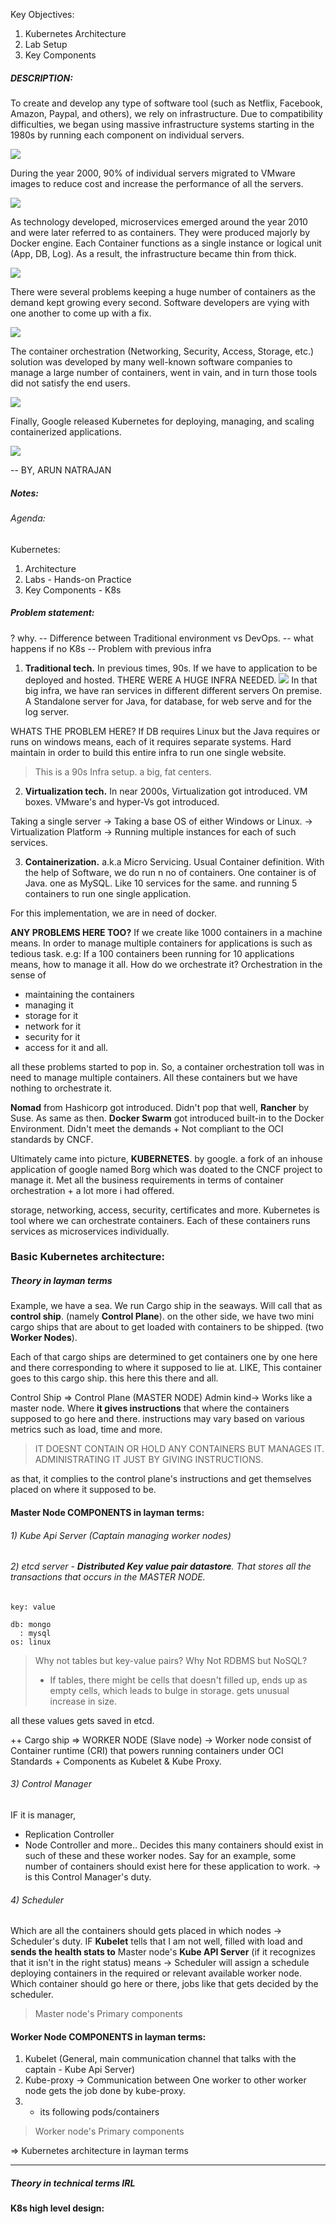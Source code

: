Key Objectives:
1) Kubernetes Architecture
2) Lab Setup 
3) Key Components

##### DESCRIPTION:
To create and develop any type of software tool (such as Netflix, Facebook, Amazon, Paypal, and others), we rely on infrastructure. Due to compatibility difficulties, we began using massive infrastructure systems starting in the 1980s by running each component on individual servers.

![](https://miro.medium.com/v2/resize:fit:700/1*xXewkA3smNQOkxOWRijn-g.png)

During the year 2000, 90% of individual servers migrated to VMware images to reduce cost and increase the performance of all the servers.

![](https://miro.medium.com/v2/resize:fit:700/1*7z9XX5j47_DPnQ6v9OINOg.png)

As technology developed, microservices emerged around the year 2010 and were later referred to as containers. They were produced majorly by Docker engine. Each Container functions as a single instance or logical unit (App, DB, Log). As a result, the infrastructure became thin from thick.

![](https://miro.medium.com/v2/resize:fit:700/1*6_OvsJEftqM8VBOg8uriTQ.png)

There were several problems keeping a huge number of containers as the demand kept growing every second. Software developers are vying with one another to come up with a fix.

![](https://miro.medium.com/v2/resize:fit:700/1*IvimUtnglVTM51SQbi0oQw.png)

The container orchestration (Networking, Security, Access, Storage, etc.) solution was developed by many well-known software companies to manage a large number of containers, went in vain, and in turn those tools did not satisfy the end users.

![](https://miro.medium.com/v2/resize:fit:700/1*b4ItZgq9HHgWx9b2W0P0PQ.png)

Finally, Google released Kubernetes for deploying, managing, and scaling containerized applications.

![](https://miro.medium.com/v2/resize:fit:700/1*JdbplqloeSPgCe80MwcvoA.png)

-- BY,
ARUN NATRAJAN

##### Notes:

###### Agenda:
Kubernetes:
1) Architecture
2) Labs - Hands-on Practice
3) Key Components - K8s

##### Problem statement:
? why. 
-- Difference between Traditional environment vs DevOps. 
-- what happens if no K8s
-- Problem with previous infra

1) **Traditional tech.**
		In previous times, 90s. If we have to application to be deployed and hosted. THERE WERE A HUGE INFRA NEEDED.
![](https://miro.medium.com/v2/resize:fit:700/1*xXewkA3smNQOkxOWRijn-g.png)
In that big infra, we have ran services in different different servers On premise. A Standalone server for Java, for database, for web serve and for the log server.

WHATS THE PROBLEM HERE?
If DB requires Linux but the Java requires or runs on windows means, each of it requires separate systems. Hard maintain in order to build this entire infra to run one single website.

> This is a 90s Infra setup. a big, fat centers.

2) **Virtualization tech.**
In near 2000s, Virtualization got introduced. VM boxes. VMware's and hyper-Vs got introduced. 

Taking a single server -> Taking a base OS of either Windows or Linux. -> Virtualization Platform -> Running multiple instances for each of such services.

3) **Containerization.**
a.k.a Micro Servicing. Usual Container definition. With the help of Software, we do run n no of containers. One container is of Java. one as MySQL. Like 10 services for the same. and running 5 containers to run one single application.

For this implementation, we are in need of docker.

**ANY PROBLEMS HERE TOO?**
If we create like 1000 containers in a machine means. In order to manage multiple containers for applications is such as tedious task.
e.g: If a 100 containers been running for 10 applications means, how to manage it all. How do we orchestrate it?
Orchestration in the sense of 
- maintaining the containers
- managing it 
- storage for it
- network for it
- security for it
- access for it and all.

all these problems started to pop in. So, a container orchestration toll was in need to manage multiple containers. All these containers but we have nothing to orchestrate it.

 **Nomad** from Hashicorp got introduced. Didn't pop that well,
 **Rancher** by Suse. As same as then. 
 **Docker Swarm** got introduced built-in to the Docker Environment. Didn't meet the demands + Not compliant to the OCI standards by CNCF.

Ultimately came into picture, **KUBERNETES**. by google. a fork of an inhouse application of google named Borg which was doated to the CNCF project to manage it. Met all the business requirements in terms of container orchestration + a lot more i had offered. 

storage, networking, access, security, certificates and more. Kubernetes is tool where we can orchestrate containers. Each of these containers runs services as microservices individually. 

  
### Basic Kubernetes architecture:
##### **Theory** in layman terms

Example, we have a sea. We run Cargo ship in the seaways. Will call that as **control ship**. (namely **Control Plane**). on the other side, we have two mini cargo ships that are about to get loaded with containers to be shipped. (two **Worker Nodes**).

Each of that cargo ships are determined to get containers one by one here and there corresponding to where it supposed to lie at. LIKE, This container goes to this cargo ship. this here this there and all.

Control Ship => Control Plane (MASTER NODE) Admin kind-> Works like a master node. Where **it gives instructions** that where the containers supposed to go here and there. instructions may vary based on various metrics such as load, time and more.

> IT DOESNT CONTAIN OR HOLD ANY CONTAINERS BUT MANAGES IT. ADMINISTRATING IT JUST BY GIVING INSTRUCTIONS.

as that, it complies to the control plane's instructions and get themselves placed on where it supposed to be.

#### Master Node **COMPONENTS** in layman terms:
###### 1) Kube Api Server (Captain managing worker nodes) 
###### 2) etcd server - **Distributed Key value pair datastore**. That stores all the transactions that occurs in the MASTER NODE.
```
key: value

db: mongo
  : mysql
os: linux
```

> Why not tables but key-value pairs? 
> Why Not RDBMS but NoSQL? 
> 
> - If tables, there might be cells that doesn't filled up, ends up as empty cells, which leads to bulge in storage. gets unusual increase in size.


all these values gets saved in etcd. 

++
Cargo ship => WORKER NODE (Slave node) -> Worker node consist of Container runtime (CRI) that powers running containers under OCI Standards + Components as Kubelet & Kube Proxy. 
###### 3) Control Manager
IF it is manager, 
- Replication Controller
- Node Controller and more..
Decides this many containers should exist in such of these and these worker nodes. 
Say for an example, some number of containers should exist here for these application to work. -> is this Control Manager's duty.

###### 4) Scheduler
Which are all the containers should gets placed in which nodes -> Scheduler's duty.
IF **Kubelet** tells that I am not well, filled with load and **sends the health stats to** Master node's **Kube API Server** (if it recognizes that it isn't in the right status) means -> Scheduler will assign a schedule deploying containers in the required or relevant available worker node. Which container should go here or there, jobs like that gets decided by the scheduler.  

> Master node's Primary components
#### Worker Node **COMPONENTS** in layman terms:
1) Kubelet (General, main communication channel that talks with the captain - Kube Api Server) 
2) Kube-proxy -> Communication between One worker to other worker node gets the job done by kube-proxy.
3) + its following pods/containers

> Worker node's Primary components

=> Kubernetes architecture in layman terms

---
##### **Theory** in technical terms IRL
**K8s high level design:**

